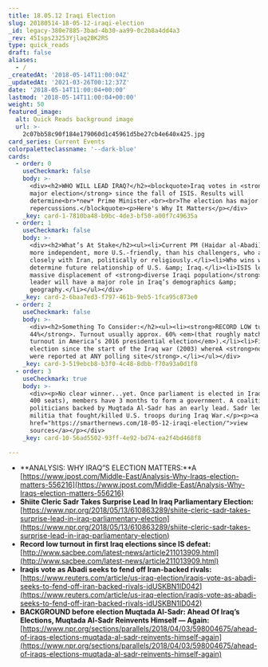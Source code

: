 ```yaml
---
title: 18.05.12 Iraqi Election
slug: 20180514-18-05-12-iraqi-election
_id: legacy-380e7885-3bad-4b30-aa99-0c2b8a4dd4a3
_rev: 45Isps23253Yjlaq28K2RS
type: quick_reads
draft: false
aliases:
  - /
_createdAt: '2018-05-14T11:00:04Z'
_updatedAt: '2021-03-26T00:12:37Z'
date: '2018-05-14T11:00:04+00:00'
lastmod: '2018-05-14T11:00:04+00:00'
weight: 50
featured_image:
  alt: Quick Reads background image
  url: >-
    2c07bb58c90f184e179060d1c45961d5be27cb4e640x425.jpg
card_series: Current Events
colorpaletteclassname: '--dark-blue'
cards:
  - order: 0
    useCheckmark: false
    body: >-
      <div><h2>WHO WILL LEAD IRAQ?</h2><blockquote>Iraq votes in <strong>first
      major election</strong> since the fall of ISIS. Results will
      determine<br>*new* Prime Minister.<br><br>The election has major
      repercussions.</blockquote><p>Here's Why It Matters</p></div>
    _key: card-1-7810ba48-b9bc-4de3-bf50-a00f7c49635a
  - order: 1
    useCheckmark: false
    body: >-
      <div><h2>What’s At Stake</h2><ul><li>Current PM (Haidar al-Abadi) seen as
      more independent, more U.S.-friendly, than his challengers, who align more
      closely with Iran, politically or religiously.</li><li>Who wins will
      determine future relationship of U.S. &amp; Iraq.</li><li>ISIS led to
      massive displacement of <strong>diverse Iraqi population</strong>. Next
      leader will have a major role in Iraq’s demographics &amp;
      geography.</li></ul></div>
    _key: card-2-6baa7ed3-f797-461b-9eb5-1fca95c873e0
  - order: 2
    useCheckmark: false
    body: >-
      <div><h2>Something To Consider:</h2><ul><li><strong>RECORD LOW turnout at
      44%</strong>. Turnout usually approx. 60% <em>(that roughly matches voter
      turnout in America’s 2016 presidential election</em>).</li><li>First
      election since the start of the Iraq war (2003) whereA <strong>no bombings
      were reported at ANY polling site</strong>.</li></ul></div>
    _key: card-3-519ebcb8-b3f0-4c48-8dbb-f70a93a0d1f8
  - order: 3
    useCheckmark: true
    body: >-
      <div><p>No clear winner...yet. Once parliament is elected in Iraq (nearly
      400 seats), members have 3 months to form a government. A coalition of
      politicians backed by Muqtada Al-Sadr has an early lead. Sadr led a
      militia that fought/killed U.S. troops during Iraq War.</p><p><a
      href="https://smarthernews.com/18-05-12-iraqi-election/">view
      sources</a></p></div>
    _key: card-10-56ad5502-93ff-4e92-bd74-ea2f4bd468f8

---
```

* **ANALYSIS: WHY IRAQ”S ELECTION MATTERS:**A [https://www.jpost.com/Middle-East/Analysis-Why-Iraqs-election-matters-556216](https://www.jpost.com/Middle-East/Analysis-Why-Iraqs-election-matters-556216)
* **Shiite Cleric Sadr Takes Surprise Lead In Iraq Parliamentary Election:** [https://www.npr.org/2018/05/13/610863289/shiite-cleric-sadr-takes-surprise-lead-in-iraq-parliamentary-election](https://www.npr.org/2018/05/13/610863289/shiite-cleric-sadr-takes-surprise-lead-in-iraq-parliamentary-election)
* **Record low turnout in first Iraq elections since IS defeat:** [http://www.sacbee.com/latest-news/article211013909.html](http://www.sacbee.com/latest-news/article211013909.html)
* **Iraqis vote as Abadi seeks to fend off Iran-backed rivals:** [https://www.reuters.com/article/us-iraq-election/iraqis-vote-as-abadi-seeks-to-fend-off-iran-backed-rivals-idUSKBN1ID042](https://www.reuters.com/article/us-iraq-election/iraqis-vote-as-abadi-seeks-to-fend-off-iran-backed-rivals-idUSKBN1ID042)
* **BACKGROUND before election Muqtada Al-Sadr: Ahead Of Iraq’s Elections, Muqtada Al-Sadr Reinvents Himself — Again:** [https://www.npr.org/sections/parallels/2018/04/03/598004675/ahead-of-iraqs-elections-muqtada-al-sadr-reinvents-himself-again](https://www.npr.org/sections/parallels/2018/04/03/598004675/ahead-of-iraqs-elections-muqtada-al-sadr-reinvents-himself-again)